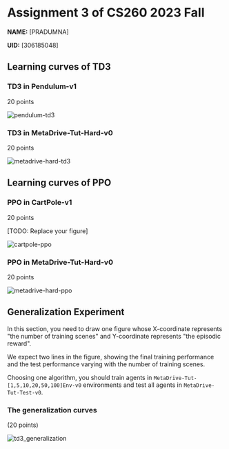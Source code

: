 # Assignment 3 of CS260 2023 Fall

**NAME:** [PRADUMNA]

**UID:** [306185048]


## Learning curves of TD3

### TD3 in Pendulum-v1

20 points

![pendulum-td3](https://github.com/pradumna-gautam/cs260r-assignment-2023fall/assets/65444978/cc283548-1126-4d35-8f6b-3fef34c185eb)


### TD3 in MetaDrive-Tut-Hard-v0

20 points

![metadrive-hard-td3](https://github.com/pradumna-gautam/cs260r-assignment-2023fall/assets/65444978/34a133c6-d19b-4bae-9e49-7389621e3779)


## Learning curves of PPO


### PPO in CartPole-v1

20 points

[TODO: Replace your figure]

![cartpole-ppo](https://github.com/pradumna-gautam/cs260r-assignment-2023fall/assets/65444978/db98d0a1-dbb0-48b6-81d9-13b0eb721f63)

### PPO in MetaDrive-Tut-Hard-v0

20 points

![metadrive-hard-ppo](https://github.com/pradumna-gautam/cs260r-assignment-2023fall/assets/65444978/36d5c25f-616b-42fa-af4d-6f0d3a845241)

## Generalization Experiment

In this section, you need to draw one figure
whose X-coordinate represents "the number of training scenes" and 
Y-coordinate represents "the episodic reward".

We expect two lines in the figure, showing the final training performance and 
the test performance varying with the number of training scenes. 

Choosing one algorithm, you should train agents in `MetaDrive-Tut-[1,5,10,20,50,100]Env-v0` environments and test all agents in `MetaDrive-Tut-Test-v0`.


### The generalization curves

(20 points)


![td3_generalization](https://github.com/pradumna-gautam/cs260r-assignment-2023fall/assets/65444978/6a8449d4-d034-4d8d-8214-62b7fab1760a)




